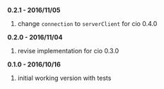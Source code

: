 **0.2.1 - 2016/11/05**

1. change `connection` to `serverClient` for cio 0.4.0

**0.2.0 - 2016/11/04**

1. revise implementation for cio 0.3.0


**0.1.0 - 2016/10/16**

1. initial working version with tests
